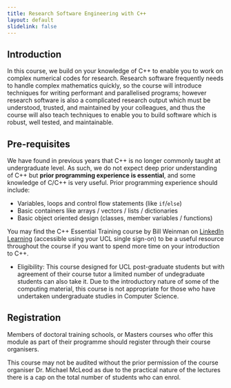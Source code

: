 ```yaml
---
title: Research Software Engineering with C++
layout: default
slidelink: false
---
```


## Introduction

In this course, we build on your knowledge of C++ to enable you to work on complex numerical codes for research.
Research software frequently needs to handle complex mathematics quickly, so the course will introduce techniques for writing performant and parallelised programs; however research software is also a complicated research output which must be understood, trusted, and maintained by your colleagues, and thus the course will also teach techniques to enable you to build software which is robust, well tested, and maintainable.

## Pre-requisites

We have found in previous years that C++ is no longer commonly taught at undergraduate level. As such, we do not expect deep prior understanding of C++ but **prior programming experience is essential**, and some knowledge of C/C++ is very useful. Prior programming experience should include:

* Variables, loops and control flow statements (like `if`/`else`)
* Basic containers like arrays / vectors / lists / dictionaries
* Basic object oriented design (classes, member variables / functions)

You may find the C++ Essential Training course by Bill Weinman on [LinkedIn Learning](https://www.ucl.ac.uk/isd/linkedin-learning) (accessible using your UCL single sign-on) to be a useful resource throughout the course if you want to spend more time on your introduction to C++.

* Eligibility: This course designed for UCL post-graduate students but with agreement of their course tutor a limited number of undegraduate students can also take it. Due to the introductory nature of some of the computing material, this course is not appropriate for those who have undertaken undergraduate studies in Computer Science.

## Registration

Members of doctoral training schools, or Masters courses who offer this module as part of their programme should register through their course organisers.

This course may not be audited without the prior permission of the course organiser Dr. Michael McLeod as due to the practical nature of the lectures there is a cap on the total number of students who can enrol.
